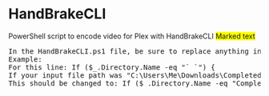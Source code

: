 # HandBrakeCLI
PowerShell script to encode video for Plex with HandBrakeCLI
<span style="background-color: #FFFF00">Marked text</span>
>
<pre>
In the HandBrakeCLI.ps1 file, be sure to replace anything in <> with your path or folder name
Example:
For this line: If ($_.Directory.Name -eq "`<The Name of Your Input Folder> `") {
If your input file path was "C:\Users\Me\Downloads\Completed\"
This should be changed to: If ($_.Directory.Name -eq "Completed") {
</pre>
